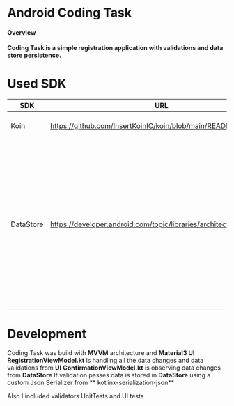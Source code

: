 # Android Coding Task

#### Overview

**Coding Task is a simple registration application with validations and data store persistence.**

# Used SDK

| SDK       | URL                                                                    | USAGE                                                                                                                                                                                                                                    |
|-----------|------------------------------------------------------------------------|------------------------------------------------------------------------------------------------------------------------------------------------------------------------------------------------------------------------------------------|
| Koin      | <https://github.com/InsertKoinIO/koin/blob/main/README.md>             | Used for dependency injection                                                                                                                                                                                                            |
| DataStore | <https://developer.android.com/topic/libraries/architecture/datastore> | Jetpack DataStore is a data storage solution that allows you to store key-value pairs or typed objects with protocol buffers. DataStore uses Kotlin coroutines and Flow to store data asynchronously, consistently, and transactionally. |

# Development

Coding Task was build with **MVVM** architecture and **Material3 UI**
**RegistrationViewModel.kt** is handling all the data changes and data validations from **UI**
**ConfirmationViewModel.kt** is observing data changes from **DataStore**
If validation passes data is stored in **DataStore** using a custom Json Serializer from **
kotlinx-serialization-json**

Also I included validators UnitTests and UI tests
